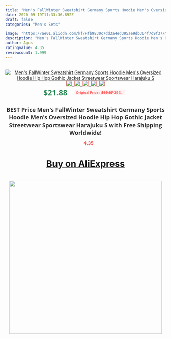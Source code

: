 ```yaml
---
title: "Men's FallWinter Sweatshirt Germany Sports Hoodie Men's Oversized Hoodie Hip Hop Gothic Jacket Streetwear Sportswear Harajuku S"
date: 2020-09-19T11:33:36.892Z
draft: false
categories: "Men's Sets"

image: "https://ae01.alicdn.com/kf/Hfb9830c7dd3a4ed395ae9db364f7d9f37/Men-s-Fall-Winter-Sweatshirt-Germany-Sports-Hoodie-Men-s-Oversized-Hoodie-Hip-Hop-Gothic-Jacket.jpg"
description: "Men's FallWinter Sweatshirt Germany Sports Hoodie Men's Oversized Hoodie Hip Hop Gothic Jacket Streetwear Sportswear Harajuku S"
author: Agus
ratingvalue: 4.35
reviewcount: 1.999
---
```

<br>
<div style="text-align: center;">
<a href="https://s.click.aliexpress.com/e/_AVcLDL" target="_blank" rel="nofollow noopener noreferrer"><img alt="Men's FallWinter Sweatshirt Germany Sports Hoodie Men's Oversized Hoodie Hip Hop Gothic Jacket Streetwear Sportswear Harajuku S" class="magnifier-image" src="https://ae01.alicdn.com/kf/Hfb9830c7dd3a4ed395ae9db364f7d9f37/Men-s-Fall-Winter-Sweatshirt-Germany-Sports-Hoodie-Men-s-Oversized-Hoodie-Hip-Hop-Gothic-Jacket.jpg_640x640.jpg">
<br>
<img style="border:1px solid salmon" src="https://ae01.alicdn.com/kf/Hfb9830c7dd3a4ed395ae9db364f7d9f37/Men-s-Fall-Winter-Sweatshirt-Germany-Sports-Hoodie-Men-s-Oversized-Hoodie-Hip-Hop-Gothic-Jacket.jpg_120x120.jpg">&nbsp;&nbsp;<img style="border:1px solid salmon" src="https://ae01.alicdn.com/kf/Hfb2c30b43682496bb081b9825e6c6b73B/Men-s-Fall-Winter-Sweatshirt-Germany-Sports-Hoodie-Men-s-Oversized-Hoodie-Hip-Hop-Gothic-Jacket.jpg_120x120.jpg">&nbsp;&nbsp;<img style="border:1px solid salmon" src="https://ae01.alicdn.com/kf/H25056a404b67448aa72573909da58253m/Men-s-Fall-Winter-Sweatshirt-Germany-Sports-Hoodie-Men-s-Oversized-Hoodie-Hip-Hop-Gothic-Jacket.jpg_120x120.jpg">&nbsp;&nbsp;<img style="border:1px solid salmon" src="https://ae01.alicdn.com/kf/H7ce0059bea5b4502a093969beabd0417T/Men-s-Fall-Winter-Sweatshirt-Germany-Sports-Hoodie-Men-s-Oversized-Hoodie-Hip-Hop-Gothic-Jacket.jpg_120x120.jpg">&nbsp;&nbsp;<img style="border:1px solid salmon" src="https://ae01.alicdn.com/kf/H4f2900b0045941c9a206fa252e7f893dN/Men-s-Fall-Winter-Sweatshirt-Germany-Sports-Hoodie-Men-s-Oversized-Hoodie-Hip-Hop-Gothic-Jacket.jpg_120x120.jpg"></a></div><br0>
<div style="text-align: center;"><span style="background-color: white; border: 0px; box-sizing: border-box; color: seagreen; display: inline-block; font-family: &quot;open sans&quot; , &quot;arial&quot; , &quot;helvetica&quot; , sans-serif , &quot;heiti&quot;; font-size: 24px; font-stretch: inherit; font-weight: 700; line-height: inherit; margin: 0px 10px 0px 0px; padding: 0px; vertical-align: middle;">$21.88 </span>
<span style="background: rgb(255 , 241 , 241); border-radius: 3px; border: 0px; box-sizing: border-box; color: #ff4747; display: inline-block; font-family: inherit; font-size: 12px; font-stretch: inherit; font-style: inherit; font-variant: inherit; font-weight: 600; line-height: inherit; margin: 0px; padding: 2px 5px; transform: scale(0.9); vertical-align: middle;">Original Price : <b style="text-decoration: line-through;">$35.87 </b> 39%&nbsp;&nbsp;</span></div>
<h1 style="color: #333333; display: inline-block; font-family: &quot;open sans&quot; , &quot;arial&quot; , &quot;helvetica&quot; , sans-serif , &quot;heiti&quot;; font-size: 18px; font-stretch: inherit; font-weight: 700; text-align: center;">BEST Price Men's FallWinter Sweatshirt Germany Sports Hoodie Men's Oversized Hoodie Hip Hop Gothic Jacket Streetwear Sportswear Harajuku S with Free Shipping Worldwide!</h1>
<div style="color: #ff4747; text-align: center;">
<img src="https://4.bp.blogspot.com/-M0ZcTcb-5uY/XleCXlxnR4I/AAAAAAAAAEc/OrjgMkXV1oMQFaCRZj5HQwOCBcu3w1FegCPcBGAYYCw/s1600/star.png" style="height: 15px;">&nbsp;<b>4.35</b></div>
<div class="button_cont" align="center"><a class="buynow_a" href="https://s.click.aliexpress.com/e/_AVcLDL" target="_blank" rel="nofollow noopener noreferrer"><H1>Buy on AliExpress</H1></a></div><br>
<div class="separator" style="clear: both; text-align: center;">
<img src="https://lh3.googleusercontent.com/-pTy5HemUv9M/XlePHvY0dAI/AAAAAAAAAE4/0nX5iRUoIWY8eMW9Dpxeirr157OZliDIgCLcBGAsYHQ/s1600/badge.gif" width="480">
</div>
